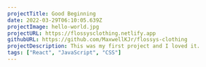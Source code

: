 ```yaml
---
projectTitle: Good Beginning
date: 2022-03-29T06:10:05.639Z
projectImage: hello-world.jpg
projectURL: https://flossysclothing.netlify.app
githubURL: https://github.com/MaxwellKJr/flossys-clothing
projectDescription: This was my first project and I loved it.
tags: ["React", "JavaScript", "CSS"]
---
```


